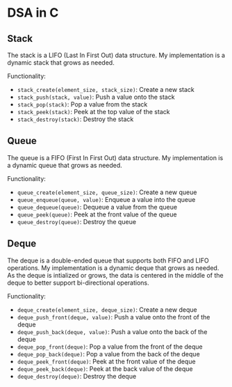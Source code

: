 # DSA in C

## Stack

The stack is a LIFO (Last In First Out) data structure. My implementation is a dynamic stack that grows as needed.

Functionality:

- `stack_create(element_size, stack_size)`: Create a new stack
- `stack_push(stack, value)`: Push a value onto the stack
- `stack_pop(stack)`: Pop a value from the stack
- `stack_peek(stack)`: Peek at the top value of the stack
- `stack_destroy(stack)`: Destroy the stack

## Queue

The queue is a FIFO (First In First Out) data structure. My implementation is a dynamic queue that grows as needed.

Functionality:

- `queue_create(element_size, queue_size)`: Create a new queue
- `queue_enqueue(queue, value)`: Enqueue a value into the queue
- `queue_dequeue(queue)`: Dequeue a value from the queue
- `queue_peek(queue)`: Peek at the front value of the queue
- `queue_destroy(queue)`: Destroy the queue

## Deque

The deque is a double-ended queue that supports both FIFO and LIFO operations. My implementation is a dynamic deque that grows as needed. As the deque is intialized or grows, the data is centered in the middle of the deque to better support bi-directional operations.

Functionality:

- `deque_create(element_size, deque_size)`: Create a new deque
- `deque_push_front(deque, value)`: Push a value onto the front of the deque
- `deque_push_back(deque, value)`: Push a value onto the back of the deque
- `deque_pop_front(deque)`: Pop a value from the front of the deque
- `deque_pop_back(deque)`: Pop a value from the back of the deque
- `deque_peek_front(deque)`: Peek at the front value of the deque
- `deque_peek_back(deque)`: Peek at the back value of the deque
- `deque_destroy(deque)`: Destroy the deque